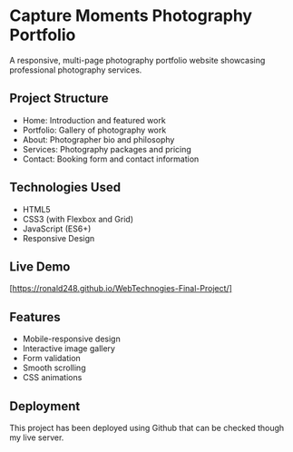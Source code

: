 # Capture Moments Photography Portfolio

A responsive, multi-page photography portfolio website showcasing professional photography services.

## Project Structure
- Home: Introduction and featured work
- Portfolio: Gallery of photography work
- About: Photographer bio and philosophy
- Services: Photography packages and pricing
- Contact: Booking form and contact information

## Technologies Used
- HTML5
- CSS3 (with Flexbox and Grid)
- JavaScript (ES6+)
- Responsive Design

## Live Demo
[https://ronald248.github.io/WebTechnogies-Final-Project/]

## Features
- Mobile-responsive design
- Interactive image gallery
- Form validation
- Smooth scrolling
- CSS animations

## Deployment
This project has been deployed using Github that can be checked though my live server.